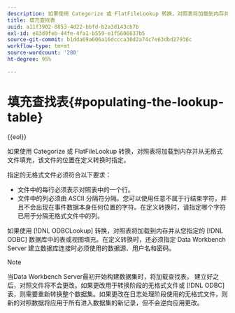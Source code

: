 ```yaml
---
description: 如果使用 Categorize 或 FlatFileLookup 转换，对照表将加载到内存并从无格式文件填充，该文件的位置在定义转换时指定。
title: 填充查找表
uuid: a11f3902-8853-4d22-bbfd-b2a3d143cb7b
exl-id: e83d9feb-44fe-4fa1-b559-e1f5606637b5
source-git-commit: b1dda69a606a16dccca30d2a74c7e63dbd27936c
workflow-type: tm+mt
source-wordcount: '280'
ht-degree: 95%

---
```


# 填充查找表{#populating-the-lookup-table}

{{eol}}

如果使用 Categorize 或 FlatFileLookup 转换，对照表将加载到内存并从无格式文件填充，该文件的位置在定义转换时指定。

指定的无格式文件必须符合以下要求：

* 文件中的每行必须表示对照表中的一个行。
* 文件中的列必须由 ASCII 分隔符分隔。您可以使用任意不属于行结束字符，并且不会出现在事件数据本身任何位置的字符。在定义转换时，请指定哪个字符已用于分隔无格式文件中的列。

如果使用 [!DNL ODBCLookup] 转换，对照表将加载到内存并从您指定的 [!DNL ODBC] 数据库中的表或视图填充。在定义转换时，还必须指定 Data Workbench Server 建立数据库连接时必须使用的数据源、用户名和密码。

>[!NOTE]
>
>当Data Workbench Server最初开始构建数据集时，将加载查找表。 建立好之后，对照文件将不会更改。如果更改用于转换阶段的无格式文件或 [!DNL ODBC] 表，则需要重新转换整个数据集。如果更改在日志处理阶段使用的无格式文件，则新的对照数据将应用于所有进入数据集的新记录，但不会逆向应用更改。
